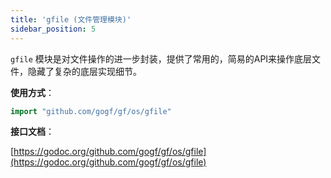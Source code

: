 ```yaml
---
title: 'gfile (文件管理模块)'
sidebar_position: 5
---
```


`gfile` 模块是对文件操作的进一步封装，提供了常用的，简易的API来操作底层文件，隐藏了复杂的底层实现细节。

**使用方式**：

```  go
import "github.com/gogf/gf/os/gfile"

```

**接口文档**：

[https://godoc.org/github.com/gogf/gf/os/gfile](https://godoc.org/github.com/gogf/gf/os/gfile)
